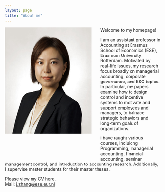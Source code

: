 ```yaml
---
layout: page
title: "About me"
---
```


<img style="border: 0px solid ; width: 280px; height: 345px; float: left; padding:0px 30px 80px 0px" src="/images/photo_J.Zhang.jpeg" alt="hi" class="inline-block">
Welcome to my homepage!

I am an assistant professor in Accounting at Erasmus School of Economics (ESE), Erasmum University Rotterdam. Motivated by real-life issues, my research focus broadly on managerial accounting, corporate governance, and ESG topics. In particular, my papers examine how to design control and incentive systems to motivate and support employees and managers, to balnace strategic behaviors and long-term goals of organizations. 

I have taught various courses, incluidng Programming, managerial accounting, financial accounting, seminar management control, and introduction to accounting research. Additionally, I supervise master students for their master theses. 

Please view my [CV](https://) here. <br>
Mail: [j.zhang@ese.eur.nl](mailto:j.zhang@ese.eur.nl)

